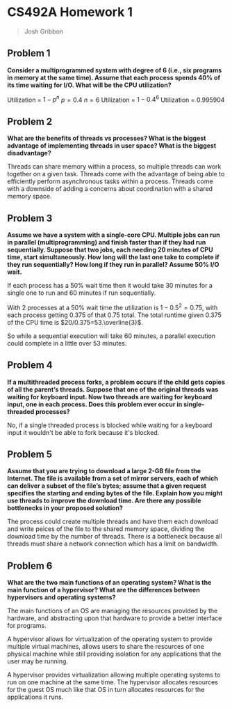 # CS492A Homework 1
> Josh Gribbon

## Problem 1
**Consider a multiprogrammed system with degree of 6 (i.e., six programs in memory at the same time). Assume that each process spends 40% of its time waiting for I/O. What will be the CPU utilization?**

Utilization = $1-p^n$
$p=0.4$
$n=6$
Utilization = $1-0.4^6$
Utilization = $0.995904$

## Problem 2
**What are the benefits of threads vs processes? What is the biggest advantage of implementing threads in user space? What is the biggest disadvantage?**

Threads can share memory within a process, so multiple threads can work together on a given task. Threads come with the advantage of being able to efficiently perform asynchronous tasks within a process. Threads come with a downside of adding a concerns about coordination with a shared memory space.

## Problem 3
**Assume we have a system with a single-core CPU. Multiple jobs can run in parallel (multiprogramming) and finish faster than if they had run sequentially. Suppose that two jobs, each needing 20 minutes of CPU time, start simultaneously. How long will the last one take to complete if they run sequentially? How long if they run in parallel? Assume 50% I/O wait.**

If each process has a 50% wait time then it would take 30 minutes for a single one to run and 60 minutes if run sequentially. 

With 2 processes at a 50% wait time the utilization is $1-0.5^2=0.75$, with each process getting $0.375$ of that $0.75$ total. The total runtime given $0.375$ of the CPU time is $20/0.375=53.\overline{3}$.

So while a sequential execution will take 60 minutes, a parallel execution could complete in a little over 53 minutes.

## Problem 4
**If a multithreaded process forks, a problem occurs if the child gets copies of all the parent’s threads. Suppose that one of the original threads was waiting for keyboard input. Now two threads are waiting for keyboard input, one in each process. Does this problem ever occur in single-threaded processes?**

No, if a single threaded process is blocked while waiting for a keyboard input it wouldn't be able to fork because it's blocked.

## Problem 5
**Assume that you are trying to download a large 2-GB file from the Internet. The file is available from a set of mirror servers, each of which can deliver a subset of the file’s bytes; assume that a given request specifies the starting and ending bytes of the file. Explain how you might use threads to improve the download time. Are there any possible bottlenecks in your proposed solution?**

The process could create multiple threads and have them each download and write peices of the file to the shared memory space, dividing the download time by the number of threads. There is a bottleneck because all threads must share a network connection which has a limit on bandwidth.

## Problem 6
**What are the two main functions of an operating system? What is the main function of a hypervisor? What are the differences between hypervisors and operating systems?**

The main functions of an OS are managing the resources provided by the hardware, and abstracting upon that hardware to provide a better interface for programs.

A hypervisor allows for virtualization of the operating system to provide multiple virtual machines, allows users to share the resources of one physical machine while still providing isolation for any applications that the user may be running.

A hypervisor provides virtualization allowing multiple operating systems to run on one machine at the same time. The hypervisor allocates resources for the guest OS much like that OS in turn allocates resources for the applications it runs.